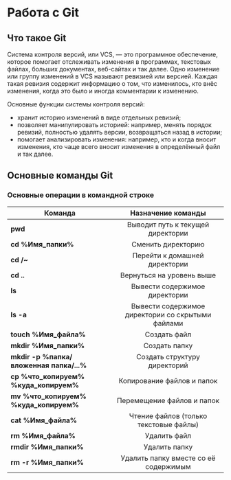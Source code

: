 # Работа с Git

## Что такое Git

Система контроля версий, или VCS, — это программное обеспечение, которое помогает отслеживать изменения в программах, текстовых файлах, больших документах, веб-сайтах и так далее. 
Одно изменение или группу изменений в VCS называют ревизией или версией. Каждая такая ревизия содержит информацию о том, что изменилось, кто внёс изменения, когда это было и иногда комментарии к изменению.

Основные функции системы контроля версий:

* хранит историю изменений в виде отдельных ревизий;
* позволяет манипулировать историей: например, менять порядок ревизий, полностью удалять версии, возвращаться назад в истории;
* помогает анализировать изменения: например, кто и когда вносит изменения, кто чаще всего вносит изменения в определённый файл и так далее.

## Основные команды Git

### Основные операции в командной строке

| Команда                                     | Назначение команды                                |
| ------------------------------------------- |:------------------------------------------------: |
| **pwd**                                     | Выводит путь к текущей директории                 |
| **cd %Имя_папки%**                          | Сменить директорию                                |
| **cd /~**                                    | Перейти к домашней директории                     |
| **cd ..**                                   | Вернуться на уровень выше                         |
| **ls**                                      | Вывести содержимое директории                     |
| **ls -a**                                   | Вывести содержимое директории со скрытыми файлами |
| **touch %Имя_файла%**                       | Создать файл                                      |
| **mkdir %Имя_папки%**                       | Создать папку                                     |
| **mkdir -p %папка/вложенная папка/...%**    | Создать структуру директорий                      |
| **cp %что_копируем% %куда_копируем%**       | Копирование файлов и папок                        |
| **mv %что_копируем% %куда_копируем%**       | Перемещение файлов и папок                        |
| **cat %Имя_файла%**                         | Чтение файлов (только текстовые файлы)            |
| **rm %Имя_файла%**                          | Удалить файл                                      |
| **rmdir %Имя_папки%**                       | Удалить папку                                     |
| **rm -r %Имя_папки%**                       | Удалить папку вместе со её содержимым             |

